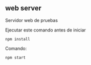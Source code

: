 

## web server

Servidor web de pruebas

Ejecutar este comando antes de iniciar

```
npm install
```

Comando:
```
npm start
```